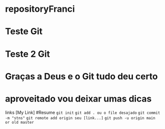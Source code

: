 # repositoryFranci
# Teste Git
# Teste 2 Git
# Graças a Deus e o Git tudo deu certo
# aproveitado vou deixar umas dicas
 links [My Link]
#Resume
`git init`
`git add . ou o file desajado`
`git commit -m "stns"`
`git remote add origin seu [link...]`
`git push -u origin main or old master`
 
